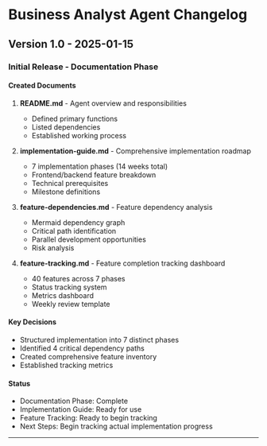 # Business Analyst Agent Changelog

## Version 1.0 - 2025-01-15

### Initial Release - Documentation Phase

#### Created Documents
1. **README.md** - Agent overview and responsibilities
   - Defined primary functions
   - Listed dependencies
   - Established working process

2. **implementation-guide.md** - Comprehensive implementation roadmap
   - 7 implementation phases (14 weeks total)
   - Frontend/backend feature breakdown
   - Technical prerequisites
   - Milestone definitions

3. **feature-dependencies.md** - Feature dependency analysis
   - Mermaid dependency graph
   - Critical path identification
   - Parallel development opportunities
   - Risk analysis

4. **feature-tracking.md** - Feature completion tracking dashboard
   - 40 features across 7 phases
   - Status tracking system
   - Metrics dashboard
   - Weekly review template

#### Key Decisions
- Structured implementation into 7 distinct phases
- Identified 4 critical dependency paths
- Created comprehensive feature inventory
- Established tracking metrics

#### Status
- Documentation Phase: Complete
- Implementation Guide: Ready for use
- Feature Tracking: Ready to begin tracking
- Next Steps: Begin tracking actual implementation progress

---